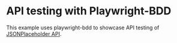 # API testing with Playwright-BDD

This example uses playwright-bdd to showcase API testing of [JSONPlaceholder API](https://jsonplaceholder.typicode.com).